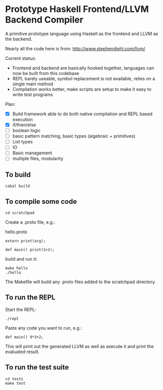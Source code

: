 Prototype Haskell Frontend/LLVM Backend Compiler
================================================

A primitive prototype language using Haskell as the frontend and LLVM as the backend.

Nearly all the code here is from: http://www.stephendiehl.com/llvm/

Current status:
* Frontend and backend are basically hooked together,  languages can now be built from this codebase
* REPL barely useable, symbol replacement is not available, relies on a single main method
* Compilation works better, make scripts are setup to make it easy to write test programs

Plan:
* [x] Build framework able to do both native compilation and REPL based execution
* [x] if/then/else
* [ ] boolean logic
* [ ] basic pattern matching, basic types (algebraic + primitives)
* [ ] List types
* [ ] IO
* [ ] Basic management
* [ ] multiple files, modularity

To build
--------

```
cabal build
```

To compile some code
--------------------

```
cd scratchpad
```

Create a .proto file, e.g.:

hello.proto
```
extern print(arg);

def main() print(1+1);
```

build and run it:
```
make hello
./hello
```

The Makefile will build any .proto files added to the scratchpad directory.

To run the REPL
--------------

Start the REPL:
```
./repl
```

Paste any code you want to run, e.g.:

```
def main() 9*3+2;
```

This will print out the generated LLVM as well as execute it and print the evaluated result.

To run the test suite
---------------------

```
cd tests
make test
```

